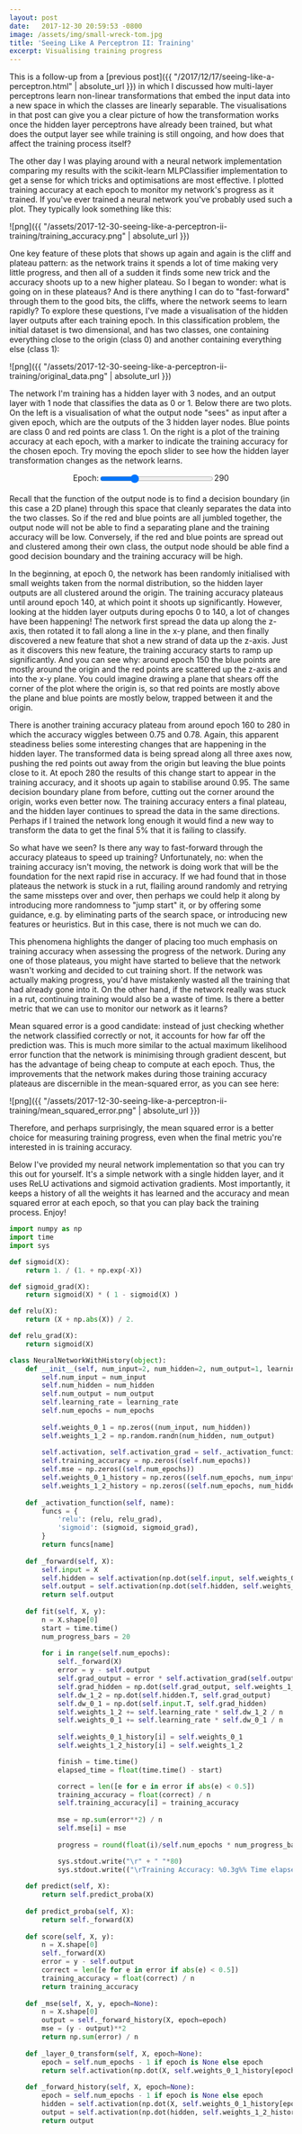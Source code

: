 ```yaml
---
layout: post
date:   2017-12-30 20:59:53 -0800
image: /assets/img/small-wreck-tom.jpg
title: 'Seeing Like A Perceptron II: Training'
excerpt: Visualising training progress
---
```


This is a follow-up from a [previous post]({{ "/2017/12/17/seeing-like-a-perceptron.html" | absolute_url }}) in which I discussed how multi-layer perceptrons learn non-linear transformations that embed the input data into a new space in which the classes are linearly separable. The visualisations in that post can give you a clear picture of how the transformation works once the hidden layer perceptrons have already been trained, but what does the output layer see while training is still ongoing, and how does that affect the training process itself?

The other day I was playing around with a neural network implementation comparing my results with the scikit-learn MLPClassifier implementation to get a sense for which tricks and optimisations are most effective. I plotted training accuracy at each epoch to monitor my network's progress as it trained. If you've ever trained a neural network you've probably used such a plot. They typically look something like this:

![png]({{ "/assets/2017-12-30-seeing-like-a-perceptron-ii-training/training_accuracy.png" | absolute_url }})

One key feature of these plots that shows up again and again is the cliff and plateau pattern: as the network trains it spends a lot of time making very little progress, and then all of a sudden it finds some new trick and the accuracy shoots up to a new higher plateau. So I began to wonder: what is going on in these plateaus? And is there anything I can do to "fast-forward" through them to the good bits, the cliffs, where the network seems to learn rapidly? To explore these questions, I've made a visualisation of the hidden layer outputs after each training epoch. In this classification problem, the initial dataset is two dimensional, and has two classes, one containing everything close to the origin (class 0) and another containing everything else (class 1):

![png]({{ "/assets/2017-12-30-seeing-like-a-perceptron-ii-training/original_data.png" | absolute_url }})

The network I'm training has a hidden layer with 3 nodes, and an output layer with 1 node that classifies the data as 0 or 1. Below there are two plots. On the left is a visualisation of what the output node "sees" as input after a given epoch, which are the outputs of the 3 hidden layer nodes. Blue points are class 0 and red points are class 1. On the right is a plot of the training accuracy at each epoch, with a marker to indicate the training accuracy for the chosen epoch. Try moving the epoch slider to see how the hidden layer transformation changes as the network learns.

<div id='container'>
    <head>
        <link rel='stylesheet' src='https://cdn.pydata.org/bokeh/release/bokeh-0.12.9.min.css'>
        <script type='text/javascript' src='https://cdn.pydata.org/bokeh/release/bokeh-0.12.9.min.js'></script>
        <script type='text/javascript' src='https://cdn.pydata.org/bokeh/release/bokeh-api-0.12.9.min.js'></script>
        <link rel='stylesheet' src='https://cdnjs.cloudflare.com/ajax/libs/vis/4.21.0/vis.min.css'>
        <script type='text/javascript' src='https://cdnjs.cloudflare.com/ajax/libs/vis/4.21.0/vis.min.js'></script>
        <script type='text/javascript' src='{{ "/assets/lib/perceptrons.js" | absolute_url }}'></script>
    </head>
    <style>
        #graph {
            display: flex;
            flex-direction: row;
            justify-content: space-around;
        }
        #controls {
            display: flex;
            flex-direction: row;
            justify-content: center;
        }
    </style>
    <div id='controls'>
        <label>Epoch: </label><input style='width:40%;' id='epoch' type='range' min='0' max='999' value='290' step='1' oninput='updatePlot();'> <label id='epochValue'>290</label>
    </div>
    <div id='graph'>
        <div id='transformedDataPlot'></div>
        <div id='trainingAccuracyPlot'></div>
    </div>
    <script type='text/javascript'>
        perceptron = perceptronGenerator(relu);
        var epoch = 290;
        var data = new vis.DataSet();
        data.add({x:0,y:0,z:0,style:0});
        var options = {
            width:  '300px',
            height: '300px',
            style: 'dot-color',
            showPerspective: true,
            showGrid: true,
            showLegend: false,
            // keepAspectRatio: true,
            verticalRatio: 1.2,
            xMin: 0,
            xMax: 1.5,
            yMin: 0,
            yMax: 1.5,
            zMin: 0,
            zMax: 0.4,
            // xLabel: 'Perceptron #0 output',
            // yLabel: 'Perceptron #1 output',
            // zLabel: 'Perceptron #2 output',
            cameraPosition: {
                horizontal: 1.1,
                vertical: 0,
                distance: 1.9,
            },
        };
        var graph = new vis.Graph3d(document.getElementById('transformedDataPlot'), data, options);
        // create some ranges for the plot
        var xdr = new Bokeh.Range1d({ start: 0, end: 1000 });
        var ydr = Bokeh.Range1d(0.5, 1);
        // make the plot
        var accPlot = new Bokeh.Plot({
            x_range: xdr,
            y_range: ydr,
            sizing_mode: 'scale_width',
            // plot_width: 400,
            // plot_height: 400,
            background_fill_color: "#fdfdfd"
        });
        var xaxis = new Bokeh.LinearAxis({ axis_line_color: null, axis_label: "Epoch" });
        var yaxis = new Bokeh.LinearAxis({ axis_line_color: null, axis_label: "Training accuracy" });
        accPlot.add_layout(xaxis, "below");
        accPlot.add_layout(yaxis, "left");
        var doc = new Bokeh.Document();
        doc.add_root(accPlot);
        var div = document.getElementById("trainingAccuracyPlot");
        Bokeh.embed.add_document_standalone(doc, div);
        var updatePlot;
        var epochMarker;
        fetch('{{ "/assets/data/data_0.json" | absolute_url }}').then((response) => response.json())
        .then((data0) => {
            fetch('{{ "/assets/data/data_1.json" | absolute_url }}').then((response) => response.json())
            .then((data1) => {
                fetch('{{ "/assets/data/weights.json" | absolute_url }}').then((response) => response.json())
                .then((weights) => {
                    fetch('{{ "/assets/data/accuracy.json" | absolute_url }}').then((response) => response.json())
                    .then((accuracy) => {
                        accData = new Bokeh.ColumnDataSource({
                            data: {
                                x: range(1000),
                                y: accuracy,
                            },
                        });
                        accPlot.add_glyph(new Bokeh.Line({
                                x: { field: "x" },
                                y: { field: "y" },
                                line_color: "#040273",
                                line_width: 1,
                            }),
                            accData
                        );
                        epochMarker = new Bokeh.ColumnDataSource({
                            data: {
                                x: [epoch],
                                y: [accuracy[epoch]],
                            },
                        });
                        accPlot.add_glyph(new Bokeh.Circle({
                            x: { field: "x" },
                            y: { field: "y" },
                            line_color: "#0000ff",
                            fill_color: "#0000ff",
                            size: 10,
                            }), 
                            epochMarker
                        );
                        plot(data0, data1, weights, accuracy, epoch);
                        updatePlot = function() {
                            epoch = parseInt(document.getElementById('epoch').value);
                            document.getElementById('epochValue').innerText = epoch;
                            plot(data0, data1, weights, accuracy, epoch);
                        }
                    });
                });
            });
        });
        function plot(data0, data1, weights, accuracy, epoch) {
            var d = new vis.DataSet();
            var perceptrons = weights[epoch];
            var dt0 = transform(perceptrons, data0);
            var dt1 = transform(perceptrons, data1);
            dt0.map((x) => d.add({x:x[0], y:x[1], z:x[2], style:0}));
            dt1.map((x) => d.add({x:x[0], y:x[1], z:x[2], style:1}));
            graph.setData(d);
            epochMarker.data = {
                x: [epoch],
                y: [accuracy[epoch]],
            };
        }
    </script>
</div>
<br>
Recall that the function of the output node is to find a decision boundary (in this case a 2D plane) through this space that cleanly separates the data into the two classes. So if the red and blue points are all jumbled together, the output node will not be able to find a separating plane and the training accuracy will be low. Conversely, if the red and blue points are spread out and clustered among their own class, the output node should be able find a good decision boundary and the training accuracy will be high.

In the beginning, at epoch 0, the network has been randomly initialised with small weights taken from the normal distribution, so the hidden layer outputs are all clustered around the origin. The training accuracy plateaus until around epoch 140, at which point it shoots up significantly. However, looking at the hidden layer outputs during epochs 0 to 140, a lot of changes have been happening! The network first spread the data up along the z-axis, then rotated it to fall along a line in the x-y plane, and then finally discovered a new feature that shot a new strand of data up the z-axis. Just as it discovers this new feature, the training accuracy starts to ramp up significantly. And you can see why: around epoch 150 the blue points are mostly around the origin and the red points are scattered up the z-axis and into the x-y plane. You could imagine drawing a plane that shears off the corner of the plot where the origin is, so that red points are mostly above the plane and blue points are mostly below, trapped between it and the origin.

There is another training accuracy plateau from around epoch 160 to 280 in which the accuracy wiggles between 0.75 and 0.78. Again, this apparent steadiness belies some interesting changes that are happening in the hidden layer. The transformed data is being spread along all three axes now, pushing the red points out away from the origin but leaving the blue points close to it. At epoch 280 the results of this change start to appear in the training accuracy, and it shoots up again to stabilise around 0.95. The same decision boundary plane from before, cutting out the corner around the origin, works even better now. The training accuracy enters a final plateau, and the hidden layer continues to spread the data in the same directions. Perhaps if I trained the network long enough it would find a new way to transform the data to get the final 5% that it is failing to classify.

So what have we seen? Is there any way to fast-forward through the accuracy plateaus to speed up training? Unfortunately, no: when the training accuracy isn't moving, the network is doing work that will be the foundation for the next rapid rise in accuracy. If we had found that in those plateaus the network is stuck in a rut, flailing around randomly and retrying the same missteps over and over, then perhaps we could help it along by introducing more randomness to "jump start" it, or by offering some guidance, e.g. by eliminating parts of the search space, or introducing new features or heuristics. But in this case, there is not much we can do.

This phenomena highlights the danger of placing too much emphasis on training accuracy when assessing the progress of the network. During any one of those plateaus, you might have started to believe that the network wasn't working and decided to cut training short. If the network was actually making progress, you'd have mistakenly wasted all the training that had already gone into it. On the other hand, if the network really was stuck in a rut, continuing training would also be a waste of time. Is there a better metric that we can use to monitor our network as it learns?

Mean squared error is a good candidate: instead of just checking whether the network classified correctly or not, it accounts for how far off the prediction was. This is much more similar to the actual maximum likelihood error function that the network is minimising through gradient descent, but has the advantage of being cheap to compute at each epoch. Thus, the improvements that the network makes during those training accuracy plateaus are discernible in the mean-squared error, as you can see here:

![png]({{ "/assets/2017-12-30-seeing-like-a-perceptron-ii-training/mean_squared_error.png" | absolute_url }})

Therefore, and perhaps surprisingly, the mean squared error is a better choice for measuring training progress, even when the final metric you're interested in is training accuracy. 

Below I've provided my neural network implementation so that you can try this out for yourself. It's a simple network with a single hidden layer, and it uses ReLU activations and sigmoid activation gradients. Most importantly, it keeps a history of all the weights it has learned and the accuracy and mean squared error at each epoch, so that you can play back the training process. Enjoy!


```python
import numpy as np
import time
import sys

def sigmoid(X):
    return 1. / (1. + np.exp(-X))

def sigmoid_grad(X):
    return sigmoid(X) * ( 1 - sigmoid(X) )

def relu(X):
    return (X + np.abs(X)) / 2.

def relu_grad(X):
    return sigmoid(X)

class NeuralNetworkWithHistory(object):
    def __init__(self, num_input=2, num_hidden=2, num_output=1, learning_rate=0.1, num_epochs=10, activation='relu'):
        self.num_input = num_input
        self.num_hidden = num_hidden
        self.num_output = num_output
        self.learning_rate = learning_rate
        self.num_epochs = num_epochs
        
        self.weights_0_1 = np.zeros((num_input, num_hidden))
        self.weights_1_2 = np.random.randn(num_hidden, num_output)
        
        self.activation, self.activation_grad = self._activation_function(activation)
        self.training_accuracy = np.zeros((self.num_epochs))
        self.mse = np.zeros((self.num_epochs))
        self.weights_0_1_history = np.zeros((self.num_epochs, num_input, num_hidden))
        self.weights_1_2_history = np.zeros((self.num_epochs, num_hidden, num_output))
    
    def _activation_function(self, name):
        funcs = {
            'relu': (relu, relu_grad),
            'sigmoid': (sigmoid, sigmoid_grad),
        }
        return funcs[name]
    
    def _forward(self, X):
        self.input = X
        self.hidden = self.activation(np.dot(self.input, self.weights_0_1))
        self.output = self.activation(np.dot(self.hidden, self.weights_1_2))
        return self.output
    
    def fit(self, X, y):
        n = X.shape[0]
        start = time.time()
        num_progress_bars = 20
        
        for i in range(self.num_epochs):
            self._forward(X)
            error = y - self.output
            self.grad_output = error * self.activation_grad(self.output)
            self.grad_hidden = np.dot(self.grad_output, self.weights_1_2.T) * self.activation_grad(self.hidden)
            self.dw_1_2 = np.dot(self.hidden.T, self.grad_output)
            self.dw_0_1 = np.dot(self.input.T, self.grad_hidden)
            self.weights_1_2 += self.learning_rate * self.dw_1_2 / n
            self.weights_0_1 += self.learning_rate * self.dw_0_1 / n
            
            self.weights_0_1_history[i] = self.weights_0_1
            self.weights_1_2_history[i] = self.weights_1_2

            finish = time.time()
            elapsed_time = float(time.time() - start)

            correct = len([e for e in error if abs(e) < 0.5])
            training_accuracy = float(correct) / n
            self.training_accuracy[i] = training_accuracy
            
            mse = np.sum(error**2) / n
            self.mse[i] = mse
            
            progress = round(float(i)/self.num_epochs * num_progress_bars)

            sys.stdout.write("\r" + " "*80)
            sys.stdout.write(("\rTraining Accuracy: %0.3g%% Time elapsed: %0.2gs |" + "="*(progress) + " "*(num_progress_bars-progress) + "|") % (training_accuracy * 100, elapsed_time))
    
    def predict(self, X):
        return self.predict_proba(X)
    
    def predict_proba(self, X):
        return self._forward(X)
    
    def score(self, X, y):
        n = X.shape[0]
        self._forward(X)
        error = y - self.output
        correct = len([e for e in error if abs(e) < 0.5])
        training_accuracy = float(correct) / n
        return training_accuracy
    
    def _mse(self, X, y, epoch=None):
        n = X.shape[0]
        output = self._forward_history(X, epoch=epoch)
        mse = (y - output)**2
        return np.sum(error) / n
    
    def _layer_0_transform(self, X, epoch=None):
        epoch = self.num_epochs - 1 if epoch is None else epoch
        return self.activation(np.dot(X, self.weights_0_1_history[epoch]))
    
    def _forward_history(self, X, epoch=None):
        epoch = self.num_epochs - 1 if epoch is None else epoch
        hidden = self.activation(np.dot(X, self.weights_0_1_history[epoch]))
        output = self.activation(np.dot(hidden, self.weights_1_2_history[epoch]))
        return output
```

